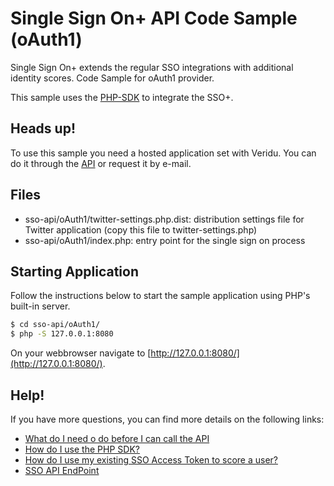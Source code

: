 # Single Sign On+ API Code Sample (oAuth1)
Single Sign On+ extends the regular SSO integrations with additional identity scores.
Code Sample for oAuth1 provider.

This sample uses the [PHP-SDK](https://github.com/veridu/veridu-php) to integrate the SSO+.

## Heads up!
To use this sample you need a hosted application set with Veridu.
You can do it through the [API](https://veridu.com/wiki/Application_Resource) or request it by e-mail.

## Files
 * sso-api/oAuth1/twitter-settings.php.dist: distribution settings file for Twitter application (copy this file to twitter-settings.php)
 * sso-api/oAuth1/index.php: entry point for the single sign on process

## Starting Application
Follow the instructions below to start the sample application using PHP's built-in server.
```bash
$ cd sso-api/oAuth1/
$ php -S 127.0.0.1:8080
```

On your webbrowser navigate to [http://127.0.0.1:8080/](http://127.0.0.1:8080/).

## Help!
If you have more questions, you can find more details on the following links:
 * [What do I need o do before I can call the API](https://veridu.com/wiki/What_do_I_need_to_do_before_I_can_call_the_API)
 * [How do I use the PHP SDK?](https://veridu.com/wiki/How_do_I_use_the_PHP_SDK%3F)
 * [How do I use my existing SSO Access Token to score a user?](https://veridu.com/wiki/How_do_I_use_my_existing_SSO_Access_Token_to_score_a_user%3F)
 * [SSO API EndPoint](https://veridu.com/wiki/SSO_Resource)
